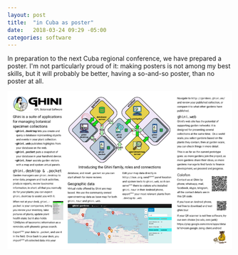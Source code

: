 ```yaml
---
layout: post
title:  "in Cuba as poster"
date:   2018-03-24 09:29 -05:00
categories: software
---
```


In preparation to the next Cuba regional conference, we have prepared a
poster.  I'm not particularly proud of it: making posters is not among my
best skills, but it will probably be better, having a so-and-so poster,
than no poster at all.

![the poster](/images/2018-03-22-cuba-poster.png)
